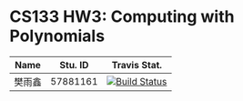 # CS133 HW3: Computing with Polynomials

Name | Stu. ID | Travis Stat.
-----|---------|-------------
樊雨鑫 | 57881161 | [![Build Status](https://travis-ci.com/sht-cs133/hw3-computing-with-polynomials-YuXinFan.svg?token=appyqywAiysphxXppp9y&branch=master)](https://travis-ci.com/sht-cs133/hw3-computing-with-polynomials-YuXinFan)
